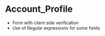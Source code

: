 # Account_Profile
- Form with client side verification
- Use of Regular expressions for some fields
